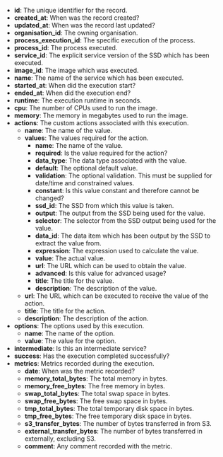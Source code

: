 * **id**: The unique identifier for the record.
* **created_at**: When was the record created?
* **updated_at**: When was the record last updated?
* **organisation_id**: The owning organisation.
* **process_execution_id**: The specific execution of the process.
* **process_id**: The process executed.
* **service_id**: The explicit service version of the SSD which has been executed.
* **image_id**: The image which was executed.
* **name**: The name of the service which has been executed.
* **started_at**: When did the execution start?
* **ended_at**: When did the execution end?
* **runtime**: The execution runtime in seconds.
* **cpu**: The number of CPUs used to run the image.
* **memory**: The memory in megabytes used to run the image.
* **actions**: The custom actions associated with this execution.
    * **name**: The name of the value.
    * **values**: The values required for the action.
        * **name**: The name of the value.
        * **required**: Is the value required for the action?
        * **data_type**: The data type associated with the value.
        * **default**: The optional default value.
        * **validation**: The optional validation. This must be supplied for date/time and constrained values.
        * **constant**: Is this value constant and therefore cannot be changed?
        * **ssd_id**: The SSD from which this value is taken.
        * **output**: The output from the SSD being used for the value.
        * **selector**: The selector from the SSD output being used for the value.
        * **data_id**: The data item which has been output by the SSD to extract the value from.
        * **expression**: The expression used to calculate the value.
        * **value**: The actual value.
        * **url**: The URL which can be used to obtain the value.
        * **advanced**: Is this value for advanced usage?
        * **title**: The title for the value.
        * **description**: The description of the value.
    * **url**: The URL which can be executed to receive the value of the action.
    * **title**: The title for the action.
    * **description**: The description of the action.
* **options**: The options used by this execution.
    * **name**: The name of the option.
    * **value**: The value for the option.
* **intermediate**: Is this an intermediate service?
* **success**: Has the execution completed successfully?
* **metrics**: Metrics recorded during the execution.
    * **date**: When was the metric recorded?
    * **memory_total_bytes**: The total memory in bytes.
    * **memory_free_bytes**: The free memory in bytes.
    * **swap_total_bytes**: The total swap space in bytes.
    * **swap_free_bytes**: The free swap space in bytes.
    * **tmp_total_bytes**: The total temporary disk space in bytes.
    * **tmp_free_bytes**: The free temporary disk space in bytes.
    * **s3_transfer_bytes**: The number of bytes transferred in from S3.
    * **external_transfer_bytes**: The number of bytes transferred in externally, excluding S3.
    * **comment**: Any comment recorded with the metric.
